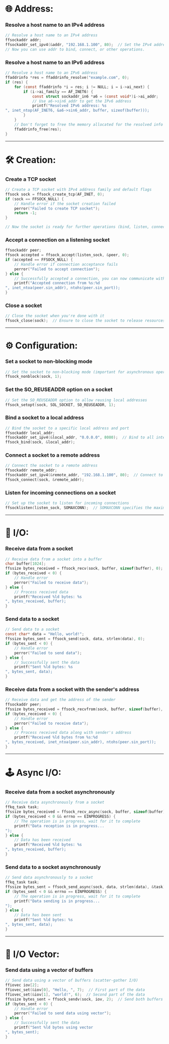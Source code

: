 # 🌐 **Address:**

### Resolve a host name to an IPv4 address
```c
// Resolve a host name to an IPv4 address
ffsockaddr addr;
ffsockaddr_set_ipv4(&addr, "192.168.1.100", 80);  // Set the IPv4 address and port 80
// Now you can use addr to bind, connect, or other operations.
```

### Resolve a host name to an IPv6 address
```c
// Resolve a host name to an IPv6 address
ffaddrinfo *res = ffaddrinfo_resolve("example.com", 0);
if (res) {
    for (const ffaddrinfo *i = res; i != NULL; i = i->ai_next) {
        if (i->ai_family == AF_INET6) {
            const struct sockaddr_in6 *a6 = (const void*)i->ai_addr;
            // Use a6->sin6_addr to get the IPv6 address
            printf("Resolved IPv6 address: %s
", inet_ntop(AF_INET6, &a6->sin6_addr, buffer, sizeof(buffer)));
        }
    }
    // Don't forget to free the memory allocated for the resolved info
    ffaddrinfo_free(res);
}
```

---

# 🛠️ **Creation:**

### Create a TCP socket
```c
// Create a TCP socket with IPv4 address family and default flags
ffsock sock = ffsock_create_tcp(AF_INET, 0);
if (sock == FFSOCK_NULL) {
    // Handle error if the socket creation failed
    perror("Failed to create TCP socket");
    return -1;
}

// Now the socket is ready for further operations (bind, listen, connect, etc.)
```

### Accept a connection on a listening socket
```c
ffsockaddr peer;
ffsock accepted = ffsock_accept(listen_sock, &peer, 0);
if (accepted == FFSOCK_NULL) {
    // Handle error if connection acceptance fails
    perror("Failed to accept connection");
} else {
    // Successfully accepted a connection, you can now communicate with the client
    printf("Accepted connection from %s:%d
", inet_ntoa(peer.sin_addr), ntohs(peer.sin_port));
}
```

### Close a socket
```c
// Close the socket when you're done with it
ffsock_close(sock);  // Ensure to close the socket to release resources
```

---

# ⚙️ **Configuration:**

### Set a socket to non-blocking mode
```c
// Set the socket to non-blocking mode (important for asynchronous operations)
ffsock_nonblock(sock, 1);
```

### Set the SO_REUSEADDR option on a socket
```c
// Set the SO_REUSEADDR option to allow reusing local addresses
ffsock_setopt(sock, SOL_SOCKET, SO_REUSEADDR, 1);
```

### Bind a socket to a local address
```c
// Bind the socket to a specific local address and port
ffsockaddr local_addr;
ffsockaddr_set_ipv4(&local_addr, "0.0.0.0", 8080);  // Bind to all interfaces on port 8080
ffsock_bind(sock, &local_addr);
```

### Connect a socket to a remote address
```c
// Connect the socket to a remote address
ffsockaddr remote_addr;
ffsockaddr_set_ipv4(&remote_addr, "192.168.1.100", 80);  // Connect to a server at IP 192.168.1.100 on port 80
ffsock_connect(sock, &remote_addr);
```

### Listen for incoming connections on a socket
```c
// Set up the socket to listen for incoming connections
ffsocklisten(listen_sock, SOMAXCONN);  // SOMAXCONN specifies the maximum connection queue
```

---

# 📡 **I/O:**

### Receive data from a socket
```c
// Receive data from a socket into a buffer
char buffer[1024];
ffssize bytes_received = ffsock_recv(sock, buffer, sizeof(buffer), 0);
if (bytes_received < 0) {
    // Handle error
    perror("Failed to receive data");
} else {
    // Process received data
    printf("Received %ld bytes: %s
", bytes_received, buffer);
}
```

### Send data to a socket
```c
// Send data to a socket
const char* data = "Hello, world!";
ffssize bytes_sent = ffsock_send(sock, data, strlen(data), 0);
if (bytes_sent < 0) {
    // Handle error
    perror("Failed to send data");
} else {
    // Successfully sent the data
    printf("Sent %ld bytes: %s
", bytes_sent, data);
}
```

### Receive data from a socket with the sender's address
```c
// Receive data and get the address of the sender
ffsockaddr peer;
ffssize bytes_received = ffsock_recvfrom(sock, buffer, sizeof(buffer), 0, &peer);
if (bytes_received < 0) {
    // Handle error
    perror("Failed to receive data");
} else {
    // Process received data along with sender's address
    printf("Received %ld bytes from %s:%d
", bytes_received, inet_ntoa(peer.sin_addr), ntohs(peer.sin_port));
}
```

---

# 🕹️ **Async I/O:**

### Receive data from a socket asynchronously
```c
// Receive data asynchronously from a socket
ffkq_task task;
ffssize bytes_received = ffsock_recv_async(sock, buffer, sizeof(buffer), &task);
if (bytes_received < 0 && errno == EINPROGRESS) {
    // The operation is in progress, wait for it to complete
    printf("Data reception is in progress...
");
} else {
    // Data has been received
    printf("Received %ld bytes: %s
", bytes_received, buffer);
}
```

### Send data to a socket asynchronously
```c
// Send data asynchronously to a socket
ffkq_task task;
ffssize bytes_sent = ffsock_send_async(sock, data, strlen(data), &task);
if (bytes_sent < 0 && errno == EINPROGRESS) {
    // The operation is in progress, wait for it to complete
    printf("Data sending is in progress...
");
} else {
    // Data has been sent
    printf("Sent %ld bytes: %s
", bytes_sent, data);
}
```

---

# 💾 **I/O Vector:**

### Send data using a vector of buffers
```c
// Send data using a vector of buffers (scatter-gather I/O)
ffiovec iov[2];
ffiovec_set(&iov[0], "Hello, ", 7);  // First part of the data
ffiovec_set(&iov[1], "world!", 6);  // Second part of the data
ffssize bytes_sent = ffsock_sendv(sock, iov, 2);  // Send both buffers
if (bytes_sent < 0) {
    // Handle error
    perror("Failed to send data using vector");
} else {
    // Successfully sent the data
    printf("Sent %ld bytes using vector
", bytes_sent);
}
```
